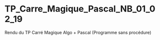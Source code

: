 # TP_Carre_Magique_Pascal_NB_01_02_19
Rendu du TP Carré Magique Algo + Pascal (Programme sans procédure)

